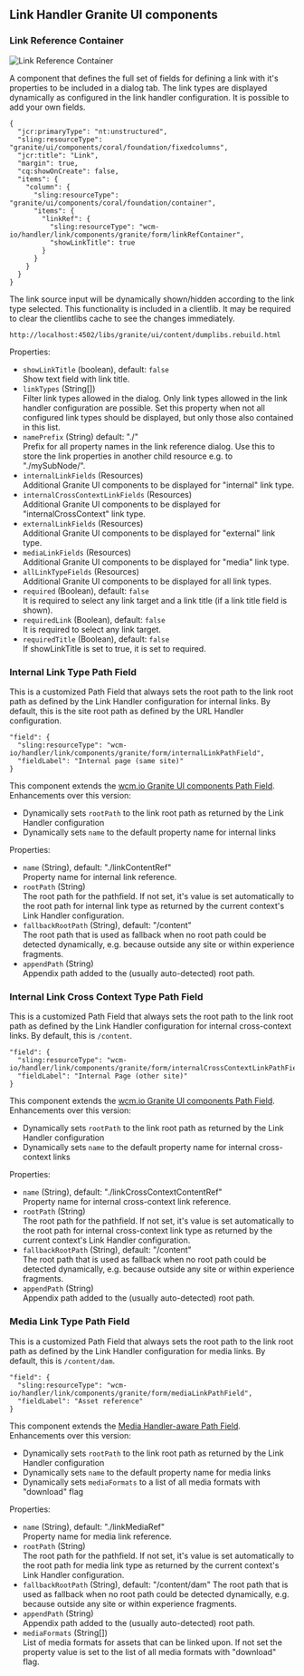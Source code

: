 ## Link Handler Granite UI components


### Link Reference Container

![Link Reference Container](images/linkRefContainer-component.png)

A component that defines the full set of fields for defining a link with it's properties to be included in a dialog tab. The link types are displayed dynamically as configured in the link handler configuration. It is possible to add your own fields.

```json-jcr
{
  "jcr:primaryType": "nt:unstructured",
  "sling:resourceType": "granite/ui/components/coral/foundation/fixedcolumns",
  "jcr:title": "Link",
  "margin": true,
  "cq:showOnCreate": false,
  "items": {
    "column": {
      "sling:resourceType": "granite/ui/components/coral/foundation/container",
      "items": {
        "linkRef": {
          "sling:resourceType": "wcm-io/handler/link/components/granite/form/linkRefContainer",
          "showLinkTitle": true
        }
      }
    }
  }
}
```

The link source input will be dynamically shown/hidden according to the link type selected. This functionality is included in a clientlib. It may be required to clear the clientlibs cache to see the changes immediately.

`http://localhost:4502/libs/granite/ui/content/dumplibs.rebuild.html`

Properties:
- `showLinkTitle` (boolean), default: `false`\
  Show text field with link title.
- `linkTypes` (String[])\
  Filter link types allowed in the dialog.
  Only link types allowed in the link handler configuration are possible.
  Set this property when not all configured link types should be displayed, but only those also
  contained in this list.
- `namePrefix` (String) default: "./"\
  Prefix for all property names in the link reference dialog.
  Use this to store the link properties in another child resource e.g. to "./mySubNode/".
- `internalLinkFields` (Resources)\
  Additional Granite UI components to be displayed for "internal" link type.
- `internalCrossContextLinkFields` (Resources)\
  Additional Granite UI components to be displayed for "internalCrossContext" link type.
- `externalLinkFields` (Resources)\
  Additional Granite UI components to be displayed for "external" link type.
- `mediaLinkFields` (Resources)\
  Additional Granite UI components to be displayed for "media" link type.
- `allLinkTypeFields` (Resources)\
  Additional Granite UI components to be displayed for all link types.
- `required` (Boolean), default: `false`\
  It is required to select any link target and a link title (if a link title field is shown).
- `requiredLink` (Boolean), default: `false`\
  It is required to select any link target.
- `requiredTitle` (Boolean), default: `false`\
  If showLinkTitle is set to true, it is set to required.

### Internal Link Type Path Field

This is a customized Path Field that always sets the root path to the link root path as defined by the Link Handler configuration for internal links. By default, this is the site root path as defined by the URL Handler configuration.

```json-jcr
"field": {
  "sling:resourceType": "wcm-io/handler/link/components/granite/form/internalLinkPathField",
  "fieldLabel": "Internal page (same site)"
}
```

This component extends the [wcm.io Granite UI components Path Field][wcmio-wcm-ui-granite-pathfield]. Enhancements over this version:

* Dynamically sets `rootPath` to the link root path as returned by the Link Handler configuration
* Dynamically sets `name` to the default property name for internal links

Properties:
- `name` (String), default: "./linkContentRef"\
  Property name for internal link reference.
- `rootPath` (String)\
  The root path for the pathfield. If not set, it's value is set automatically
  to the root path for internal link type as returned by the current context's Link Handler configuration.
- `fallbackRootPath` (String), default: "/content"\
  The root path that is used as fallback when no root path could be detected dynamically,
  e.g. because outside any site or within experience fragments.
- `appendPath` (String)\
  Appendix path added to the (usually auto-detected) root path.

### Internal Link Cross Context Type Path Field

This is a customized Path Field that always sets the root path to the link root path as defined by the Link Handler configuration for internal cross-context links. By default, this is `/content`.

```json-jcr
"field": {
  "sling:resourceType": "wcm-io/handler/link/components/granite/form/internalCrossContextLinkPathField",
  "fieldLabel": "Internal Page (other site)"
}
```

This component extends the [wcm.io Granite UI components Path Field][wcmio-wcm-ui-granite-pathfield]. Enhancements over this version:

* Dynamically sets `rootPath` to the link root path as returned by the Link Handler configuration
* Dynamically sets `name` to the default property name for internal cross-context links

Properties:
- `name` (String), default: "./linkCrossContextContentRef"\
  Property name for internal cross-context link reference.
- `rootPath` (String)\
  The root path for the pathfield. If not set, it's value is set automatically
  to the root path for internal cross-context link type as returned by the current context's Link Handler configuration.
- `fallbackRootPath` (String), default: "/content"\
  The root path that is used as fallback when no root path could be detected dynamically,
  e.g. because outside any site or within experience fragments.
- `appendPath` (String)\
  Appendix path added to the (usually auto-detected) root path.

### Media Link Type Path Field

This is a customized Path Field that always sets the root path to the link root path as defined by the Link Handler configuration for media links. By default, this is `/content/dam`.

```json-jcr
"field": {
  "sling:resourceType": "wcm-io/handler/link/components/granite/form/mediaLinkPathField",
  "fieldLabel": "Asset reference"
}
```

This component extends the [Media Handler-aware Path Field][wcmio-handler-media-pathfield]. Enhancements over this version:

* Dynamically sets `rootPath` to the link root path as returned by the Link Handler configuration
* Dynamically sets `name` to the default property name for media links
* Dynamically sets `mediaFormats` to a list of all media formats with "download" flag

Properties:
- `name` (String), default: "./linkMediaRef"\
  Property name for media link reference.
- `rootPath` (String)\
  The root path for the pathfield. If not set, it's value is set automatically
  to the root path for media link type as returned by the current context's Link Handler configuration.
- `fallbackRootPath` (String), default: "/content/dam"
  The root path that is used as fallback when no root path could be detected dynamically,
  e.g. because outside any site or within experience fragments.
- `appendPath` (String)\
  Appendix path added to the (usually auto-detected) root path.
- `mediaFormats` (String[])\
  List of media formats for assets that can be linked upon.
  If not set the property value is set to the list of all media formats with "download" flag.

[wcmio-handler-media-pathfield]: https://wcm.io/handler/media/graniteui-components.html#Media_Handler-aware_Path_Field
[wcmio-wcm-ui-granite-pathfield]: https://wcm.io/wcm/ui/granite/components.html#Path_Field
